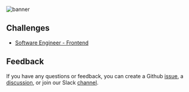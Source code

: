 ![banner](https://github.com/user-attachments/assets/a24f56e0-29a9-4bff-9656-1599a39bb990)

## Challenges

- [Software Engineer - Frontend](software%20engineer%20-%20frontend.md)

## Feedback

If you have any questions or feedback, you can create a Github [issue](https://github.com/youcan-shop/coding-challenges/issues/new), a [discussion](https://github.com/youcan-shop/coding-challenges/discussions/new/choose), or join our Slack [channel]( https://join.slack.com/share/enQtNzk5MzY5NDk1OTMxOS01MTQ0NjQwZjc1NmJlMzg3ZGFhMDRkOTQyNzVjMDg0NTA0YjZjOTliOTFmZWQ0OWExNzkxMTZmYjhlMGZhYmMy).
